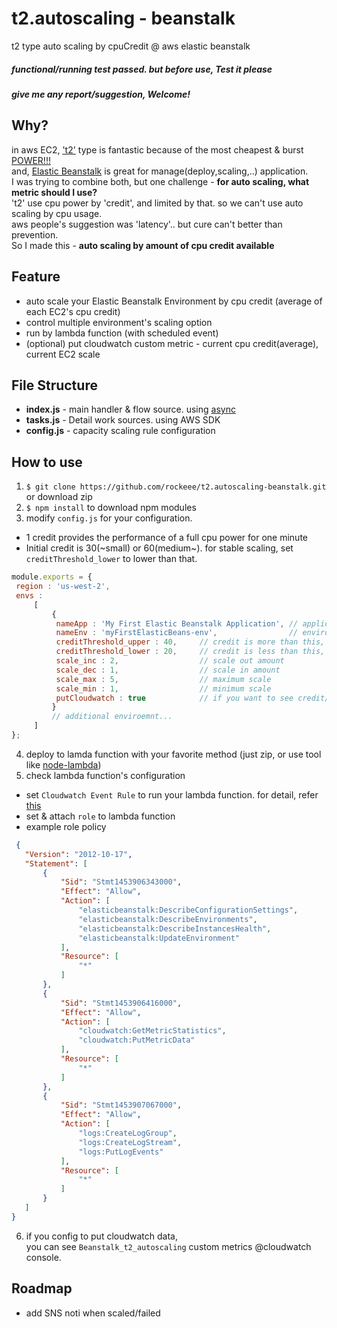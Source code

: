 # t2.autoscaling - beanstalk
t2 type auto scaling by cpuCredit @ aws elastic beanstalk

##### functional/running test passed. but before use, Test it please
##### give me any report/suggestion, Welcome!

## Why?
 in aws EC2, ['t2'](https://aws.amazon.com/ec2/instance-types/t2/) type is fantastic because of the most cheapest & burst [POWER!!!](https://media.licdn.com/mpr/mpr/p/8/005/071/1ad/3bbdcc4.jpg) <br />
 and, [Elastic Beanstalk](https://aws.amazon.com/elasticbeanstalk/) is great for manage(deploy,scaling,..) application. <br />
 I was trying to combine both, but one challenge - **for auto scaling, what metric should I use?** <br />
 't2' use cpu power by 'credit', and limited by that. so we can't use auto scaling by cpu usage. <br />
 aws people's suggestion was 'latency'.. but cure can't better than prevention. <br />
 So I made this - **auto scaling by amount of cpu credit available**

## Feature
* auto scale your Elastic Beanstalk Environment by cpu credit (average of each EC2's cpu credit)
* control multiple environment's scaling option
* run by lambda function (with scheduled event)
* (optional) put cloudwatch custom metric - current cpu credit(average), current EC2 scale

## File Structure
* **index.js** - main handler & flow source. using [async](https://github.com/caolan/async)
* **tasks.js** - Detail work sources. using AWS SDK
* **config.js** - capacity scaling rule configuration

## How to use
1. `$ git clone https://github.com/rockeee/t2.autoscaling-beanstalk.git` or download zip
2. `$ npm install` to download npm modules
3. modify `config.js` for your configuration.
  * 1 credit provides the performance of a full cpu power for one minute
  * Initial credit is 30(~small) or 60(medium~). for stable scaling, set `creditThreshold_lower` to lower than that.
   ```js
  module.exports = {
    region : 'us-west-2',
    envs :
        [
            {
             nameApp : 'My First Elastic Beanstalk Application', // application name
             nameEnv : 'myFirstElasticBeans-env',                // environment name
             creditThreshold_upper : 40,     // credit is more than this, do scale in
             creditThreshold_lower : 20,     // credit is less than this, do scale out
             scale_inc : 2,                  // scale out amount
             scale_dec : 1,                  // scale in amount
             scale_max : 5,                  // maximum scale
             scale_min : 1,                  // minimum scale
             putCloudwatch : true            // if you want to see credit/scale info, set ture
            }
            // additional enviroemnt...
        ]
  };
```
4. deploy to lamda function with your favorite method (just zip, or use tool like [node-lambda](https://www.npmjs.com/package/node-lambda))
5. check lambda function's configuration
  * set `Cloudwatch Event Rule` to run your lambda function. for detail, refer [this](https://aws.amazon.com/blogs/aws/new-cloudwatch-events-track-and-respond-to-changes-to-your-aws-resources/)
  * set & attach `role` to lambda function
  * example role policy
   ```json
    {
      "Version": "2012-10-17",
      "Statement": [
          {
              "Sid": "Stmt1453906343000",
              "Effect": "Allow",
              "Action": [
                  "elasticbeanstalk:DescribeConfigurationSettings",
                  "elasticbeanstalk:DescribeEnvironments",
                  "elasticbeanstalk:DescribeInstancesHealth",
                  "elasticbeanstalk:UpdateEnvironment"
              ],
              "Resource": [
                  "*"
              ]
          },
          {
              "Sid": "Stmt1453906416000",
              "Effect": "Allow",
              "Action": [
                  "cloudwatch:GetMetricStatistics",
                  "cloudwatch:PutMetricData"
              ],
              "Resource": [
                  "*"
              ]
          },
          {
              "Sid": "Stmt1453907067000",
              "Effect": "Allow",
              "Action": [
                  "logs:CreateLogGroup",
                  "logs:CreateLogStream",
                  "logs:PutLogEvents"
              ],
              "Resource": [
                  "*"
              ]
          }
      ]
}
```
6. if you config to put cloudwatch data,<br />you can see `Beanstalk_t2_autoscaling` custom metrics @cloudwatch console.

## Roadmap
* add SNS noti when scaled/failed
